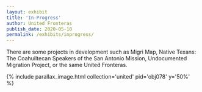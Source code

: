 ```yaml
---
layout: exhibit
title: 'In-Progress'
author: United Fronteras
publish_date: 2020-05-18
permalink: /exhibits/inprogress/
---
```


There are some projects in development such as Migri Map, Native Texans: The Coahuiltecan Speakers of the San Antonio Mission, Undocumented Migration Project, or the same United Fronteras.


{% include parallax_image.html collection='united' pid='obj078' y='50%' %}
